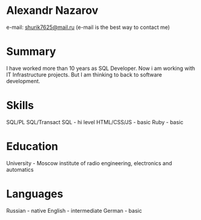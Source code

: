 # Alexandr Nazarov

e-mail: shurik7625@mail.ru 
(e-mail is the best way to contact me)

# Summary
I have worked more than 10 years as SQL Developer.
Now i am working with IT Infrastructure projects. 
But I am thinking to back to software development.

# Skills
SQL/PL SQL/Transact SQL - hi level
HTML/CSS/JS - basic
Ruby - basic

# Education
University - Moscow institute of radio engineering, electronics and automatics

# Languages
Russian - native
English - intermediate
German - basic
